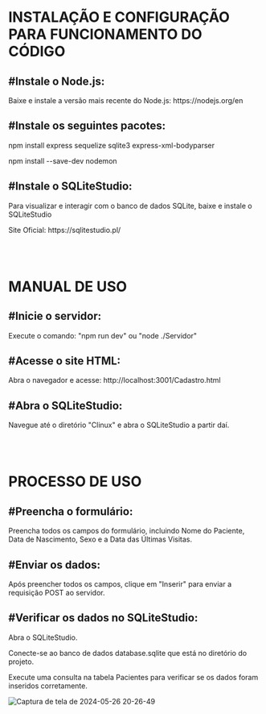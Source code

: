 <h1>INSTALAÇÃO E CONFIGURAÇÃO PARA FUNCIONAMENTO DO CÓDIGO</h1>

<h2>#Instale o Node.js:</h2>

<p>Baixe e instale a versão mais recente do Node.js: https://nodejs.org/en</p>

<h2>#Instale os seguintes pacotes:</h2>

<p>npm install express sequelize sqlite3 express-xml-bodyparser</p>
<p>npm install --save-dev nodemon</p>

<h2>#Instale o SQLiteStudio:</h2>

<p>Para visualizar e interagir com o banco de dados SQLite, baixe e instale o SQLiteStudio</p>
<p>Site Oficial: https://sqlitestudio.pl/</p>

<br>
<br>

<h1>MANUAL DE USO</h1>

<h2>#Inicie o servidor:</h2>
<p>Execute o comando: "npm run dev" ou "node ./Servidor"</p>

<h2>#Acesse o site HTML:</h2>
<p>Abra o navegador e acesse: http://localhost:3001/Cadastro.html</p>

<h2>#Abra o SQLiteStudio:</h2>
<p>Navegue até o diretório "Clinux" e abra o SQLiteStudio a partir daí.</p>

<br>
<br>

<h1>PROCESSO DE USO</h1>

<h2>#Preencha o formulário:</h2>
<p>Preencha todos os campos do formulário, incluindo Nome do Paciente, Data de Nascimento, Sexo e a Data das Últimas Visitas.</p>

<h2>#Enviar os dados:</h2>
<p>Após preencher todos os campos, clique em "Inserir" para enviar a requisição POST ao servidor.</p>

<h2>#Verificar os dados no SQLiteStudio:</h2>
<p>Abra o SQLiteStudio.</p>
<p>Conecte-se ao banco de dados database.sqlite que está no diretório do projeto.</p>
<p>Execute uma consulta na tabela Pacientes para verificar se os dados foram inseridos corretamente.</p>


![Captura de tela de 2024-05-26 20-26-49](https://github.com/Llucas-Pt/Test-Tecnico-Genesis/assets/108191836/79ebcb1c-8180-4c66-baf7-b3625dfe9759)
